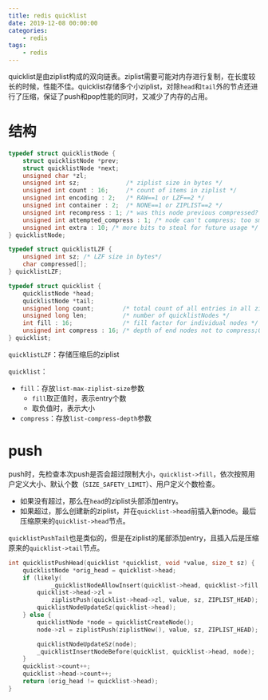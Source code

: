 ```yaml
---
title: redis quicklist
date: 2019-12-08 00:00:00
categories:
    - redis
tags:
    - redis
---
```


quicklist是由ziplist构成的双向链表。ziplist需要可能对内存进行复制，在长度较长的时候，性能不佳。quicklist存储多个小ziplist，对除`head`和`tail`外的节点还进行了压缩，保证了push和pop性能的同时，又减少了内存的占用。

# 结构
```c
typedef struct quicklistNode {
    struct quicklistNode *prev;
    struct quicklistNode *next;
    unsigned char *zl;
    unsigned int sz;             /* ziplist size in bytes */
    unsigned int count : 16;     /* count of items in ziplist */
    unsigned int encoding : 2;   /* RAW==1 or LZF==2 */
    unsigned int container : 2;  /* NONE==1 or ZIPLIST==2 */
    unsigned int recompress : 1; /* was this node previous compressed? */
    unsigned int attempted_compress : 1; /* node can't compress; too small */
    unsigned int extra : 10; /* more bits to steal for future usage */
} quicklistNode;

typedef struct quicklistLZF {
    unsigned int sz; /* LZF size in bytes*/
    char compressed[];
} quicklistLZF;

typedef struct quicklist {
    quicklistNode *head;
    quicklistNode *tail;
    unsigned long count;        /* total count of all entries in all ziplists */
    unsigned long len;          /* number of quicklistNodes */
    int fill : 16;              /* fill factor for individual nodes */
    unsigned int compress : 16; /* depth of end nodes not to compress;0=off */
} quicklist;
```

`quicklistLZF`：存储压缩后的ziplist

`quicklist`：
* `fill`：存放`list-max-ziplist-size`参数
    * `fill`取正值时，表示entry个数
    * 取负值时，表示大小
* `compress`：存放`list-compress-depth`参数

# push
push时，先检查本次push是否会超过限制大小，`quicklist->fill`，依次按照用户定义大小、默认个数（`SIZE_SAFETY_LIMIT`）、用户定义个数检查。
* 如果没有超过，那么在`head`的ziplist头部添加entry。
* 如果超过，那么创建新的ziplist，并在`quicklist->head`前插入新node。最后压缩原来的`quicklist->head`节点。

`quicklistPushTail`也是类似的，但是在ziplist的尾部添加entry，且插入后是压缩原来的`quicklist->tail`节点。

```c
int quicklistPushHead(quicklist *quicklist, void *value, size_t sz) {
    quicklistNode *orig_head = quicklist->head;
    if (likely(
            _quicklistNodeAllowInsert(quicklist->head, quicklist->fill, sz))) {
        quicklist->head->zl =
            ziplistPush(quicklist->head->zl, value, sz, ZIPLIST_HEAD);
        quicklistNodeUpdateSz(quicklist->head);
    } else {
        quicklistNode *node = quicklistCreateNode();
        node->zl = ziplistPush(ziplistNew(), value, sz, ZIPLIST_HEAD);

        quicklistNodeUpdateSz(node);
        _quicklistInsertNodeBefore(quicklist, quicklist->head, node);
    }
    quicklist->count++;
    quicklist->head->count++;
    return (orig_head != quicklist->head);
}
```

